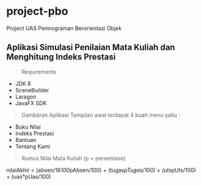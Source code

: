 # project-pbo
Project UAS Pemrograman Berorientasi Objek 

## Aplikasi Simulasi Penilaian Mata Kuliah dan Menghitung Indeks Prestasi

> Requirements
- JDK 8
- SceneBuilder
- Laragon
- JavaFX SDK

> Gambaran Aplikasi
Tampilan awal terdapat 4 buah menu yaitu :
- Buku Nilai
- Indeks Prestasi
- Bantuan
- Tentang Kami

> Rumus Nilai Mata Kuliah
(p = persentase)

nilaiAkhir = (absen/16*100*pAbsen/100) + (tugas*pTugas/100) + (uts*pUts/100) + (uas*pUas/100)
